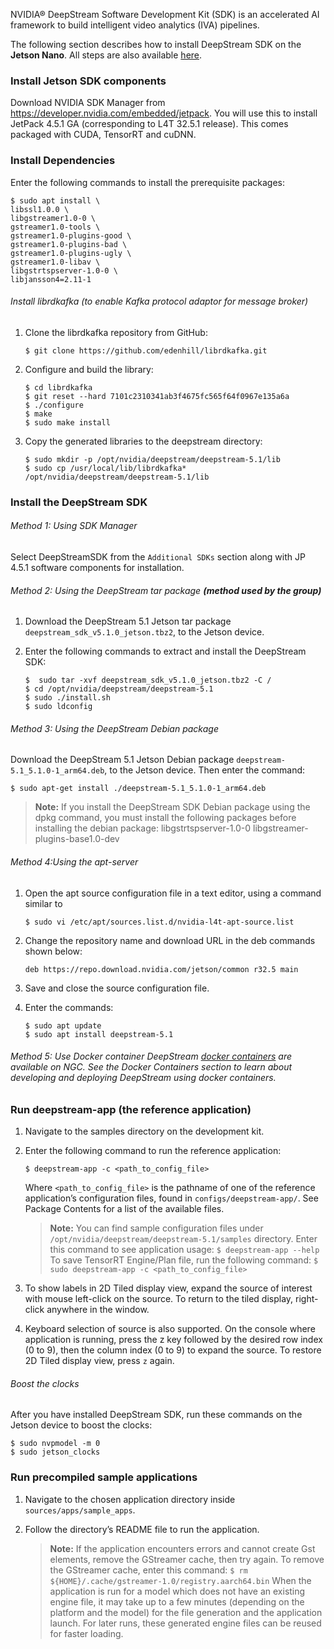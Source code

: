 NVIDIA® DeepStream Software Development Kit (SDK) is an accelerated AI framework to build intelligent video analytics (IVA) pipelines.

The following section describes how to install DeepStream SDK on the **Jetson Nano**.
All steps are also available [here](https://docs.nvidia.com/metropolis/deepstream/dev-guide/text/DS_Quickstart.html).

### Install Jetson SDK components

Download NVIDIA SDK Manager from https://developer.nvidia.com/embedded/jetpack. You will use this to install JetPack 4.5.1 GA (corresponding to L4T 32.5.1 release). This comes packaged with CUDA, TensorRT and cuDNN.

### Install Dependencies

Enter the following commands to install the prerequisite packages:

```
$ sudo apt install \
libssl1.0.0 \
libgstreamer1.0-0 \
gstreamer1.0-tools \
gstreamer1.0-plugins-good \
gstreamer1.0-plugins-bad \
gstreamer1.0-plugins-ugly \
gstreamer1.0-libav \
libgstrtspserver-1.0-0 \
libjansson4=2.11-1
```

###### Install librdkafka (to enable Kafka protocol adaptor for message broker)

1. Clone the librdkafka repository from GitHub:
    ```
    $ git clone https://github.com/edenhill/librdkafka.git
    ```
2. Configure and build the library:
    ```
    $ cd librdkafka
    $ git reset --hard 7101c2310341ab3f4675fc565f64f0967e135a6a
    $ ./configure
    $ make
    $ sudo make install
    ```
3. Copy the generated libraries to the deepstream directory:
    ```
    $ sudo mkdir -p /opt/nvidia/deepstream/deepstream-5.1/lib
    $ sudo cp /usr/local/lib/librdkafka* /opt/nvidia/deepstream/deepstream-5.1/lib
    ```

### Install the DeepStream SDK

###### Method 1: Using SDK Manager

Select DeepStreamSDK from the ```Additional SDKs``` section along with JP 4.5.1 software components for installation.

###### Method 2: Using the DeepStream tar package **(method used by the group)**

1. Download the DeepStream 5.1 Jetson tar package ```deepstream_sdk_v5.1.0_jetson.tbz2```, to the Jetson device.

2. Enter the following commands to extract and install the DeepStream SDK:

    ```
    $  sudo tar -xvf deepstream_sdk_v5.1.0_jetson.tbz2 -C /
    $ cd /opt/nvidia/deepstream/deepstream-5.1
    $ sudo ./install.sh
    $ sudo ldconfig
    ```

###### Method 3: Using the DeepStream Debian package

Download the DeepStream 5.1 Jetson Debian package ```deepstream-5.1_5.1.0-1_arm64.deb```, to the Jetson device. Then enter the command:

```
$ sudo apt-get install ./deepstream-5.1_5.1.0-1_arm64.deb
```

>**Note:** If you install the DeepStream SDK Debian package using the dpkg command, you must install the following packages before installing the debian package:
libgstrtspserver-1.0-0
libgstreamer-plugins-base1.0-dev

###### Method 4:Using the apt-server

1. Open the apt source configuration file in a text editor, using a command similar to

    ```
    $ sudo vi /etc/apt/sources.list.d/nvidia-l4t-apt-source.list
    ```

2. Change the repository name and download URL in the deb commands shown below:
    ```
    deb https://repo.download.nvidia.com/jetson/common r32.5 main
    ```

3. Save and close the source configuration file.

4.  Enter the commands:

    ```
    $ sudo apt update
    $ sudo apt install deepstream-5.1
    ```

###### Method 5: Use Docker container DeepStream [docker containers](https://docs.nvidia.com/metropolis/deepstream/dev-guide/text/DS_docker_containers.html) are available on NGC. See the Docker Containers section to learn about developing and deploying DeepStream using docker containers.

### Run deepstream-app (the reference application)

1. Navigate to the samples directory on the development kit.

2. Enter the following command to run the reference application:
    ```
    $ deepstream-app -c <path_to_config_file>
    ```
    Where ```<path_to_config_file>``` is the pathname of one of the reference application’s configuration files, found in ```configs/deepstream-app/```. See Package Contents for a list of the available files.


    >**Note:** 
    You can find sample configuration files under ```/opt/nvidia/deepstream/deepstream-5.1/samples``` directory. Enter this command to see application usage:
    ```$ deepstream-app --help```
    To save TensorRT Engine/Plan file, run the following command:
    ```$ sudo deepstream-app -c <path_to_config_file>```

3. To show labels in 2D Tiled display view, expand the source of interest with mouse left-click on the source. To return to the tiled display, right-click anywhere in the window.

4. Keyboard selection of source is also supported. On the console where application is running, press the z key followed by the desired row index (0 to 9), then the column index (0 to 9) to expand the source. To restore 2D Tiled display view, press ```z``` again.

###### Boost the clocks

After you have installed DeepStream SDK, run these commands on the Jetson device to boost the clocks:

```
$ sudo nvpmodel -m 0
$ sudo jetson_clocks
```

### Run precompiled sample applications

1. Navigate to the chosen application directory inside ```sources/apps/sample_apps```.

2. Follow the directory’s README file to run the application.

    >**Note:** 
    If the application encounters errors and cannot create Gst elements, remove the GStreamer cache, then try again. To remove the GStreamer cache, enter this command: ```$ rm ${HOME}/.cache/gstreamer-1.0/registry.aarch64.bin```
    When the application is run for a model which does not have an existing engine file, it may take up to a few minutes (depending on the platform and the model) for the file generation and the application launch. For later runs, these generated engine files can be reused for faster loading.
